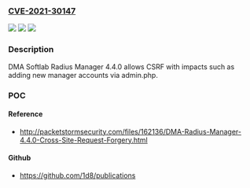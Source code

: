 ### [CVE-2021-30147](https://cve.mitre.org/cgi-bin/cvename.cgi?name=CVE-2021-30147)
![](https://img.shields.io/static/v1?label=Product&message=n%2Fa&color=blue)
![](https://img.shields.io/static/v1?label=Version&message=n%2Fa&color=blue)
![](https://img.shields.io/static/v1?label=Vulnerability&message=n%2Fa&color=brighgreen)

### Description

DMA Softlab Radius Manager 4.4.0 allows CSRF with impacts such as adding new manager accounts via admin.php.

### POC

#### Reference
- http://packetstormsecurity.com/files/162136/DMA-Radius-Manager-4.4.0-Cross-Site-Request-Forgery.html

#### Github
- https://github.com/1d8/publications

